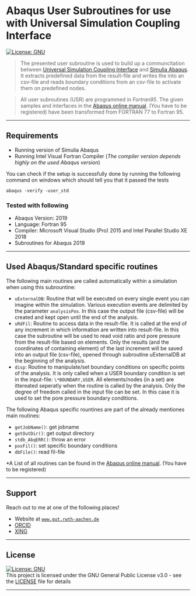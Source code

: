 # Abaqus User Subroutines for use with Universal Simulation Coupling Interface
[![License: GNU](https://img.shields.io/github/license/froido/abaqus_subroutines_usci?style=flat-square)](LICENSE)

>The presented user subroutine is used to build up a communcitation between [Universal Simulation Coupling Interface](https://github.com/froido/universal_simulation_coupling_interface) and [Simulia Abaqus](https://www.3ds.com/products-services/simulia/products/abaqus/). It extracts predefined data from the result-file and writes the into an csv-file and reads boundary conditions from an csv-file to activate them on predefined nodes.

>All user subroutines (USR) are programmed in _Fortran95_. The given samples and interfaces in the <a href="https://help.3ds.com/2021/english/DSSIMULIA_Established/SIMACAESUBRefMap/simasub-c-gen-idxusubroutinelist.htm" target="_blank">Abaqus online manual</a>. (You have to be registered) have been transformed from FORTRAN 77 to Fortran 95.

---

## Requirements
- Running version of Simulia Abaqus
- Running Intel Visual Fortran Compiler (*The compiler version depends highly on the used Abaqus version*)

You can check if the setup is successfully done by running the following command on windows which should tell you that it passed the tests
```batch
abaqus -verify -user_std
```

### Tested with following 
- Abaqus Version: 2019
- Language: Fortran 95
- Compiler: Microsoft Visual Studio (Pro) 2015 and Intel Parallel Studio XE 2018
- Subroutines for Abaqus 2019

---

## Used Abaqus/Standard specific routines
The following main routines are called automatically within a simulation when using this subrountine:
- `uExternalDB`: Routine that will be executed on every single event you can imagine within the simulation. Various execution events are delimited by the parameter `analysisPos`. In this case the output file (csv-file) will be created and kept open until the end of the analysis.
- `uRdFil`:  Routine to access data in the result-file. It is called at the end of any increment in which information are written into result-file. In this case the subroutine will be used to read void ratio and pore pressure from the result-file based on elements. Only the results (and the coordinates of containing element) of the last increment will be saved into an output file (csv-file), opened through subroutine uExternalDB at the beginning of the analysis.
- `disp`: Routine to manipulate/set boundary conditions on specific points of the analysis. It is only called when a USER boundary condition is set in the input-file: `\*BOUNDARY,USER`. All elements/nodes (in a set) are ittereated seperatly when the	routine is called by the analysis. Only the degree of freedom called in the input file can be set. In this case it is used to set the pore pressure boundary conditions.

The following Abaqus specific rountines are part of the already mentiones main routines:
- `getJobName()`: get jobname
- `getOutDir()`: get output directory
- `stdb_AbqERR()`: throw an error
- `posFil()`: set specific boundary conditions
- `dbFile()`: read fil-file

*A List of all routines can be found in the <a href="https://help.3ds.com/2021/english/DSSIMULIA_Established/SIMACAESUBRefMap/simasub-c-gen-idxusubroutinelist.htm" target="_blank">Abaqus online manual</a>. (You have to be registered)

---

## Support

Reach out to me at one of the following places!

- Website at <a href="https://www.gut.rwth-aachen.de/cms/Geotechnik/Das-Institut/Team/~liwvr/Sven-Biebricher/?lidx=1" target="_blank">`www.gut.rwth-aachen.de`</a>
- <a href="https://orcid.org/0000-0001-9018-3485" target="_blank">ORCID</a>
- <a href="https://www.xing.com/profile/SvenF_Biebricher" target="_blank">XING</a>

---

## License

[![License: GNU](https://img.shields.io/github/license/froido/abaqus_subroutines_usci?style=flat-square)](LICENSE)  
This project is licensed under the GNU General Public License v3.0 - see the [LICENSE](LICENSE) file for details

---
